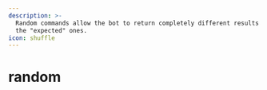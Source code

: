 ```yaml
---
description: >-
  Random commands allow the bot to return completely different results and not
  the "expected" ones.
icon: shuffle
---
```


# random


